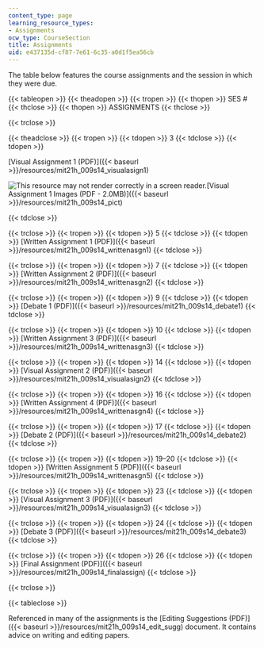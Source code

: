 ```yaml
---
content_type: page
learning_resource_types:
- Assignments
ocw_type: CourseSection
title: Assignments
uid: e437135d-cf87-7e61-6c35-a0d1f5ea56cb
---
```


The table below features the course assignments and the session in which they were due.

{{< tableopen >}}
{{< theadopen >}}
{{< tropen >}}
{{< thopen >}}
SES #
{{< thclose >}}
{{< thopen >}}
ASSIGNMENTS
{{< thclose >}}

{{< trclose >}}

{{< theadclose >}}
{{< tropen >}}
{{< tdopen >}}
3
{{< tdclose >}}
{{< tdopen >}}


[Visual Assignment 1 (PDF)]({{< baseurl >}}/resources/mit21h_009s14_visualasign1)

![This resource may not render correctly in a screen reader.](/images/inacessible.gif)[Visual Assignment 1 Images (PDF - 2.0MB)]({{< baseurl >}}/resources/mit21h_009s14_pict)


{{< tdclose >}}

{{< trclose >}}
{{< tropen >}}
{{< tdopen >}}
5
{{< tdclose >}}
{{< tdopen >}}
[Written Assignment 1 (PDF)]({{< baseurl >}}/resources/mit21h_009s14_writtenasgn1)
{{< tdclose >}}

{{< trclose >}}
{{< tropen >}}
{{< tdopen >}}
7
{{< tdclose >}}
{{< tdopen >}}
[Written Assignment 2 (PDF)]({{< baseurl >}}/resources/mit21h_009s14_writtenasgn2)
{{< tdclose >}}

{{< trclose >}}
{{< tropen >}}
{{< tdopen >}}
9
{{< tdclose >}}
{{< tdopen >}}
[Debate 1 (PDF)]({{< baseurl >}}/resources/mit21h_009s14_debate1)
{{< tdclose >}}

{{< trclose >}}
{{< tropen >}}
{{< tdopen >}}
10
{{< tdclose >}}
{{< tdopen >}}
[Written Assignment 3 (PDF)]({{< baseurl >}}/resources/mit21h_009s14_writtenasgn3)
{{< tdclose >}}

{{< trclose >}}
{{< tropen >}}
{{< tdopen >}}
14
{{< tdclose >}}
{{< tdopen >}}
[Visual Assignment 2 (PDF)]({{< baseurl >}}/resources/mit21h_009s14_visualasign2)
{{< tdclose >}}

{{< trclose >}}
{{< tropen >}}
{{< tdopen >}}
16
{{< tdclose >}}
{{< tdopen >}}
[Written Assignment 4 (PDF)]({{< baseurl >}}/resources/mit21h_009s14_writtenasgn4)
{{< tdclose >}}

{{< trclose >}}
{{< tropen >}}
{{< tdopen >}}
17
{{< tdclose >}}
{{< tdopen >}}
[Debate 2 (PDF)]({{< baseurl >}}/resources/mit21h_009s14_debate2)
{{< tdclose >}}

{{< trclose >}}
{{< tropen >}}
{{< tdopen >}}
19–20
{{< tdclose >}}
{{< tdopen >}}
[Written Assignment 5 (PDF)]({{< baseurl >}}/resources/mit21h_009s14_writtenasgn5)
{{< tdclose >}}

{{< trclose >}}
{{< tropen >}}
{{< tdopen >}}
23
{{< tdclose >}}
{{< tdopen >}}
[Visual Assignment 3 (PDF)]({{< baseurl >}}/resources/mit21h_009s14_visualasign3)
{{< tdclose >}}

{{< trclose >}}
{{< tropen >}}
{{< tdopen >}}
24
{{< tdclose >}}
{{< tdopen >}}
[Debate 3 (PDF)]({{< baseurl >}}/resources/mit21h_009s14_debate3)
{{< tdclose >}}

{{< trclose >}}
{{< tropen >}}
{{< tdopen >}}
26
{{< tdclose >}}
{{< tdopen >}}
[Final Assignment (PDF)]({{< baseurl >}}/resources/mit21h_009s14_finalassign)
{{< tdclose >}}

{{< trclose >}}

{{< tableclose >}}

Referenced in many of the assignments is the [Editing Suggestions (PDF)]({{< baseurl >}}/resources/mit21h_009s14_edit_sugg) document. It contains advice on writing and editing papers.